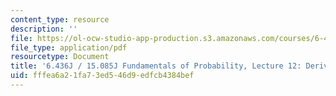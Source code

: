 ```yaml
---
content_type: resource
description: ''
file: https://ol-ocw-studio-app-production.s3.amazonaws.com/courses/6-436j-fundamentals-of-probability-fall-2018/fffea6a21fa73ed546d9edfcb4384bef_MIT6_436JF18_lec12.pdf
file_type: application/pdf
resourcetype: Document
title: '6.436J / 15.085J Fundamentals of Probability, Lecture 12: Derived Distributions'
uid: fffea6a2-1fa7-3ed5-46d9-edfcb4384bef
---
```

